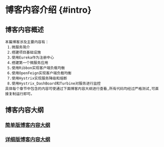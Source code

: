 <Banner localtion="/banner/particles/particles.html"/>

# 博客内容介绍 {#intro}
## 博客内容概述
    本篇博客涉及主要内容有：
     1.微服务简介
     2.搭建项目基础设施
     3.使用Eureka作为注册中心
     4.搭建第一个微服务应用
     5.使用Ribbon实现客户端负载均衡
     6.使用OpenFeign实现客户端负载均衡
     7.使用Hystrix实现服务降级和熔断
     8.使用Hystrix_DashBoard和Turbine对服务进行监控
	具体每个章节中包含的内容可使通过下面博客内容大纲进行查看,所有代码均经过严格测试,可直接复制运行即可。
## 博客内容大纲

###	<a href="/enhance/markmap/backend/springcloud/springcloud-eureka/springcloud-eureka-outline2.html" target="_blank">简单版博客内容大纲</a>
<!--最深展示二级标题内容-->
<Markmap localtion="/enhance/markmap/backend/springcloud/springcloud-eureka/springcloud-eureka-outline2.html" height="500rem"/>

>
<!--最深展示五级标题内容-->
###	<a href="/enhance/markmap/backend/springcloud/springcloud-eureka/springcloud-eureka-outline3.html" target="_blank">详细版博客内容大纲</a>
<Markmap localtion="/enhance/markmap/backend/springcloud/springcloud-eureka/springcloud-eureka-outline3.html" height="600rem"/>

>

